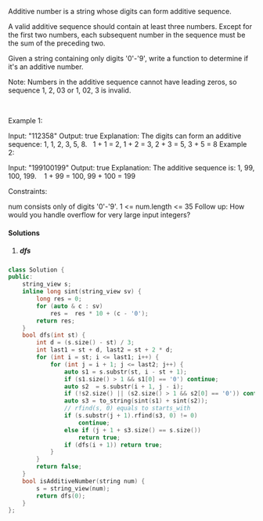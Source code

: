Additive number is a string whose digits can form additive sequence.

A valid additive sequence should contain at least three numbers. Except for the first two numbers, each subsequent number in the sequence must be the sum of the preceding two.

Given a string containing only digits '0'-'9', write a function to determine if it's an additive number.

Note: Numbers in the additive sequence cannot have leading zeros, so sequence 1, 2, 03 or 1, 02, 3 is invalid.

 

Example 1:

Input: "112358"
Output: true
Explanation: The digits can form an additive sequence: 1, 1, 2, 3, 5, 8. 
             1 + 1 = 2, 1 + 2 = 3, 2 + 3 = 5, 3 + 5 = 8
Example 2:

Input: "199100199"
Output: true
Explanation: The additive sequence is: 1, 99, 100, 199. 
             1 + 99 = 100, 99 + 100 = 199
 

Constraints:

num consists only of digits '0'-'9'.
1 <= num.length <= 35
Follow up:
How would you handle overflow for very large input integers?


#### Solutions

1. ##### dfs

```c++
class Solution {
public:
    string_view s;
    inline long sint(string_view sv) {
        long res = 0;
        for (auto & c : sv)
            res =  res * 10 + (c - '0');
        return res;
    }
    bool dfs(int st) {
        int d = (s.size() - st) / 3;
        int last1 = st + d, last2 = st + 2 * d; 
        for (int i = st; i <= last1; i++) {
            for (int j = i + 1; j <= last2; j++) {
                auto s1 = s.substr(st, i - st + 1);
                if (s1.size() > 1 && s1[0] == '0') continue;
                auto s2  = s.substr(i + 1, j - i);
                if (!s2.size() || (s2.size() > 1 && s2[0] == '0')) continue;
                auto s3 = to_string(sint(s1) + sint(s2));
                // rfind(s, 0) equals to starts_with
                if (s.substr(j + 1).rfind(s3, 0) != 0)
                    continue;
                else if (j + 1 + s3.size() == s.size())
                    return true;
                if (dfs(i + 1)) return true;
            }
        }
        return false;
    }
    bool isAdditiveNumber(string num) {
        s = string_view(num);
        return dfs(0);
    }
};
```